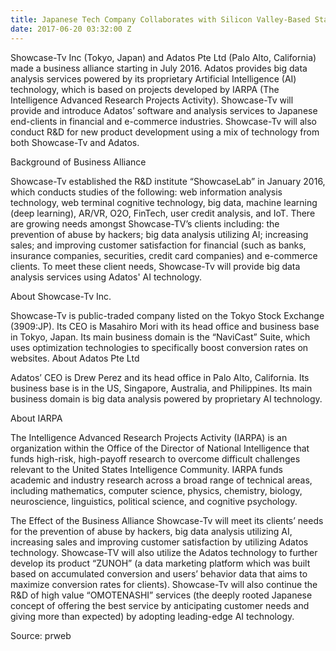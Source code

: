 ```yaml
---
title: Japanese Tech Company Collaborates with Silicon Valley-Based Start-Up
date: 2017-06-20 03:32:00 Z
---
```


Showcase-Tv Inc (Tokyo, Japan) and Adatos Pte Ltd (Palo Alto, California) made a business alliance starting in July 2016. Adatos provides big data analysis services powered by its proprietary Artificial Intelligence (AI) technology, which is based on projects developed by IARPA (The Intelligence Advanced Research Projects Activity). Showcase-Tv will provide and introduce Adatos’ software and analysis services to Japanese end-clients in financial and e-commerce industries. Showcase-Tv will also conduct R&D for new product development using a mix of technology from both Showcase-Tv and Adatos.

Background of Business Alliance 

Showcase-Tv established the R&D institute “ShowcaseLab” in January 2016, which conducts studies of the following: web information analysis technology, web terminal cognitive technology, big data, machine learning (deep learning), AR/VR, O2O, FinTech, user credit analysis, and IoT. There are growing needs amongst Showcase-TV’s clients including: the prevention of abuse by hackers; big data analysis utilizing AI; increasing sales; and improving customer satisfaction for financial (such as banks, insurance companies, securities, credit card companies) and e-commerce clients. To meet these client needs, Showcase-Tv will provide big data analysis services using Adatos' AI technology.

About Showcase-Tv Inc. 

Showcase-Tv is public-traded company listed on the Tokyo Stock Exchange (3909:JP). Its CEO is Masahiro Mori with its head office and business base in Tokyo, Japan. Its main business domain is the “NaviCast” Suite, which uses optimization technologies to specifically boost conversion rates on websites.
About Adatos Pte Ltd 

Adatos’ CEO is Drew Perez and its head office in Palo Alto, California. Its business base is in the US, Singapore, Australia, and Philippines. Its main business domain is big data analysis powered by proprietary AI technology.

About IARPA 

The Intelligence Advanced Research Projects Activity (IARPA) is an organization within the Office of the Director of National Intelligence that funds high-risk, high-payoff research to overcome difficult challenges relevant to the United States Intelligence Community. IARPA funds academic and industry research across a broad range of technical areas, including mathematics, computer science, physics, chemistry, biology, neuroscience, linguistics, political science, and cognitive psychology.

The Effect of the Business Alliance 
Showcase-Tv will meet its clients’ needs for the prevention of abuse by hackers, big data analysis utilizing AI, increasing sales and improving customer satisfaction by utilizing Adatos technology. Showcase-TV will also utilize the Adatos technology to further develop its product “ZUNOH” (a data marketing platform which was built based on accumulated conversion and users’ behavior data that aims to maximize conversion rates for clients). Showcase-Tv will also continue the R&D of high value “OMOTENASHI” services (the deeply rooted Japanese concept of offering the best service by anticipating customer needs and giving more than expected) by adopting leading-edge AI technology.

Source: prweb